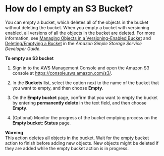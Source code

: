 # How do I empty an S3 Bucket?<a name="empty-bucket"></a>

You can empty a bucket, which deletes all of the objects in the bucket without deleting the bucket\. When you empty a bucket with versioning enabled, all versions of all the objects in the bucket are deleted\. For more information, see [Managing Objects in a Versioning\-Enabled Bucket](https://docs.aws.amazon.com/AmazonS3/latest/dev/manage-objects-versioned-bucket.html) and [Deleting/Emptying a Bucket](https://docs.aws.amazon.com/AmazonS3/latest/dev/delete-or-empty-bucket.html) in the *Amazon Simple Storage Service Developer Guide*\.

**To empty an S3 bucket**

1. Sign in to the AWS Management Console and open the Amazon S3 console at [https://console\.aws\.amazon\.com/s3/](https://console.aws.amazon.com/s3/)\.

1. In the **Buckets** list, select the option next to the name of the bucket that you want to empty, and then choose **Empty**\.

1. On the **Empty bucket** page, confirm that you want to empty the bucket by entering **permanently delete** in the text field, and then choose **Empty**\.

1. \(Optional\) Monitor the progress of the bucket emptying process on the **Empty bucket: Status** page\.

**Warning**  
This action deletes all objects in the bucket\. Wait for the empty bucket action to finish before adding new objects\. New objects might be deleted if they are added while the empty bucket action is in progress\. 